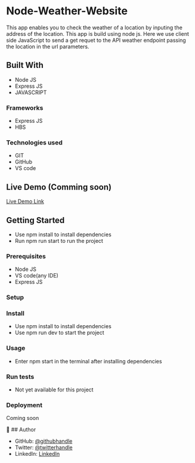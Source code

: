 # Node-Weather-Website
This app enables you to check the weather of a location by inputing the address of the location. This app is build using node js. Here we use client side JavaScript to send a get requet to the API weather endpoint passing the location in the url parameters.


## Built With

- Node JS 
- Express JS
- JAVASCRIPT

### Frameworks
- Express JS
- HBS
### Technologies used
- GIT
- GitHub
- VS code
## Live Demo (Comming soon)

[Live Demo Link](https://www.google.com)

## Getting Started

- Use npm install to install dependencies
- Run npm run start to run the project

### Prerequisites
  - Node JS
  - VS code(any IDE)
  - Express JS
  
### Setup  

### Install
- Use npm install to install dependencies
- Use npm run dev to start the project


### Usage
- Enter  npm start in the terminal after installing dependencies

### Run tests
- Not yet available for this project
  
### Deployment
Coming soon

👤 ## Author

- GitHub: [@githubhandle](https://github.com/githubhandle)
- Twitter: [@twitterhandle](https://twitter.com/twitterhandle)
- LinkedIn: [LinkedIn](https://linkedin.com/in/linkedinhandle)
